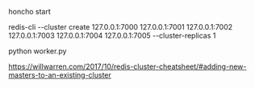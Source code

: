 honcho start

redis-cli --cluster create 127.0.0.1:7000 127.0.0.1:7001 127.0.0.1:7002 127.0.0.1:7003 127.0.0.1:7004 127.0.0.1:7005 --cluster-replicas 1

python worker.py

https://willwarren.com/2017/10/redis-cluster-cheatsheet/#adding-new-masters-to-an-existing-cluster